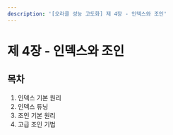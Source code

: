 ```yaml
---
description: '[오라클 성능 고도화] 제 4장 - 인덱스와 조인'
---
```


# 제 4장 - 인덱스와 조인

## 목차

1. 인덱스 기본 원리
2. 인덱스 튜닝
3. 조인 기본 원리
4. 고급 조인 기법
